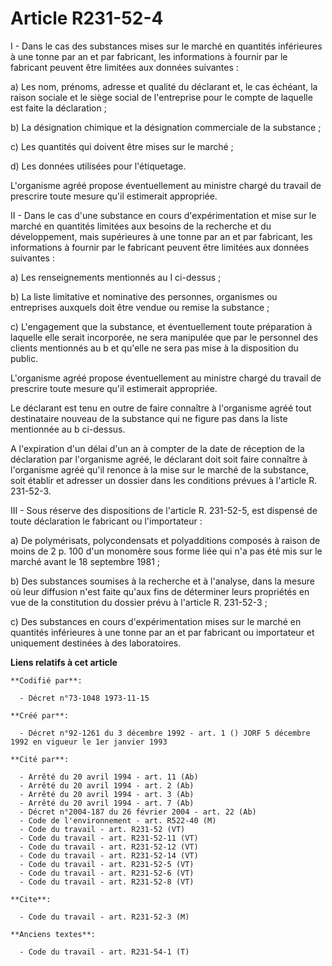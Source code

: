 # Article R231-52-4

I - Dans le cas des substances mises sur le marché en quantités inférieures à une tonne par an et par fabricant, les
informations à fournir par le fabricant peuvent être limitées aux données suivantes :

a) Les nom, prénoms, adresse et qualité du déclarant et, le cas échéant, la raison sociale et le siège social de l'entreprise
pour le compte de laquelle est faite la déclaration ;

b) La désignation chimique et la désignation commerciale de la substance ;

c) Les quantités qui doivent être mises sur le marché ;

d) Les données utilisées pour l'étiquetage.

L'organisme agréé propose éventuellement au ministre chargé du travail de prescrire toute mesure qu'il estimerait appropriée.

II - Dans le cas d'une substance en cours d'expérimentation et mise sur le marché en quantités limitées aux besoins de la
recherche et du développement, mais supérieures à une tonne par an et par fabricant, les informations à fournir par le
fabricant peuvent être limitées aux données suivantes :

a) Les renseignements mentionnés au I ci-dessus ;

b) La liste limitative et nominative des personnes, organismes ou entreprises auxquels doit être vendue ou remise la
substance ;

c) L'engagement que la substance, et éventuellement toute préparation à laquelle elle serait incorporée, ne sera manipulée
que par le personnel des clients mentionnés au b et qu'elle ne sera pas mise à la disposition du public.

L'organisme agréé propose éventuellement au ministre chargé du travail de prescrire toute mesure qu'il estimerait appropriée.

Le déclarant est tenu en outre de faire connaître à l'organisme agréé tout destinataire nouveau de la substance qui ne figure
pas dans la liste mentionnée au b ci-dessus.

A l'expiration d'un délai d'un an à compter de la date de réception de la déclaration par l'organisme agréé, le déclarant
doit soit faire connaître à l'organisme agréé qu'il renonce à la mise sur le marché de la substance, soit établir et adresser
un dossier dans les conditions prévues à l'article R. 231-52-3.

III - Sous réserve des dispositions de l'article R. 231-52-5, est dispensé de toute déclaration le fabricant ou
l'importateur :

a) De polymérisats, polycondensats et polyadditions composés à raison de moins de 2 p. 100 d'un monomère sous forme liée qui
n'a pas été mis sur le marché avant le 18 septembre 1981 ;

b) Des substances soumises à la recherche et à l'analyse, dans la mesure où leur diffusion n'est faite qu'aux fins de
déterminer leurs propriétés en vue de la constitution du dossier prévu à l'article R. 231-52-3 ;

c) Des substances en cours d'expérimentation mises sur le marché en quantités inférieures à une tonne par an et par fabricant
ou importateur et uniquement destinées à des laboratoires.

**Liens relatifs à cet article**

	**Codifié par**:

	  - Décret n°73-1048 1973-11-15

	**Créé par**:

	  - Décret n°92-1261 du 3 décembre 1992 - art. 1 () JORF 5 décembre 1992 en vigueur le 1er janvier 1993

	**Cité par**:

	  - Arrêté du 20 avril 1994 - art. 11 (Ab)
	  - Arrêté du 20 avril 1994 - art. 2 (Ab)
	  - Arrêté du 20 avril 1994 - art. 3 (Ab)
	  - Arrêté du 20 avril 1994 - art. 7 (Ab)
	  - Décret n°2004-187 du 26 février 2004 - art. 22 (Ab)
	  - Code de l'environnement - art. R522-40 (M)
	  - Code du travail - art. R231-52 (VT)
	  - Code du travail - art. R231-52-11 (VT)
	  - Code du travail - art. R231-52-12 (VT)
	  - Code du travail - art. R231-52-14 (VT)
	  - Code du travail - art. R231-52-5 (VT)
	  - Code du travail - art. R231-52-6 (VT)
	  - Code du travail - art. R231-52-8 (VT)

	**Cite**:

	  - Code du travail - art. R231-52-3 (M)

	**Anciens textes**:

	  - Code du travail - art. R231-54-1 (T)
